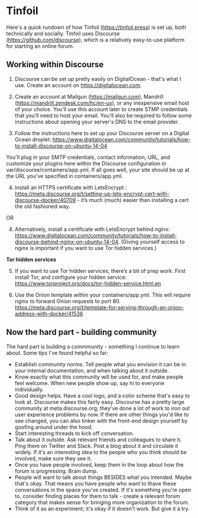 Tinfoil
=========
Here's a quick rundown of how Tinfoil (https://tinfoil.press) is set up, both technically and socially. Tinfoil uses Discourse (https://github.com/discourse), which is a relatively easy-to-use platform for starting an online forum.

Working within Discourse
---------

1) Discourse can be set up pretty easily on DigitalOcean - that's what I use. Create an account on https://digitalocean.com.

2) Create an account at Mailgun (https://mailgun.com), Mandrill (https://mandrill.zendesk.com/hc/en-us), or any inexpensive email host of your choice. You’ll use this account later to create STMP credentials that you’ll need to host your email. You'll also be required to follow some instructions about opening your server's DNS to the email provider.

3) Follow the instructions here to set up your Discourse server on a Digital Ocean droplet: https://www.digitalocean.com/community/tutorials/how-to-install-discourse-on-ubuntu-14-04

You'll plug in your SMTP credentials, contact information, URL, and customize your plugins here within the Discourse configuration in var/discourse/containers/app.yml. If all goes well, your site should be up at the URL you've specified in containers/app.yml.

4) Install an HTTPS certificate with LetsEncrypt : https://meta.discourse.org/t/setting-up-lets-encrypt-cert-with-discourse-docker/40709 - it’s much (much) easier than installing a cert the old fashioned way.

OR

4) Alternatively, install a certificate with LetsEncrypt behind nginx: https://www.digitalocean.com/community/tutorials/how-to-install-discourse-behind-nginx-on-ubuntu-14-04. (Giving yourself access to nginx is important if you want to use Tor hidden services.)

**Tor hidden services**

5) If you want to use Tor hidden services, there’s a bit of prep work. First install Tor, and configure your hidden service: https://www.torproject.org/docs/tor-hidden-service.html.en

6) Use the Onion template within your containers/app.yml. This will require nginx to forward Onion requests to port 80. https://meta.discourse.org/t/template-for-serving-through-an-onion-address-with-docker/41536



Now the hard part - building community
--------

The hard part is building a commmunity - something I continue to learn about. Some tips I've found helpful so far: 
- Establish community norms. Tell people what you envision it can be in your internal documentation, and when talking about it outside.
- Know exactly what this community will be used for, and make people feel welcome. When new people show up, say hi to everyone individually.
- Good design helps. Have a cool logo, and a color scheme that's easy to look at. Discourse makes this fairly easy. Discourse has a pretty large community at meta.discourse.org; they've done a lot of work to iron out user experience problems by now. If there are other things you'd like to see changed, you can also tinker with the front-end design yourself by goofing around under the hood.
- Start interesting threads to kick off conversation.
- Talk about it outside. Ask relevant friends and colleagues to share it. Ping them on Twitter and Slack. Post a blog about it and circulate it widely. If it's an interesting idea to the people who you think should be involved, make sure they see it.
- Once you have people involved, keep them in the loop about how the forum is progressing. Brain dump.
- People will want to talk about things BESIDES what you intended. Maybe that's okay. That means you have people who want to thave these conversations in the space you've created. If it's something you're open to, consider finding places for them to talk - create a relevant forum category that makes sense for bringing more organization to the forum.
- Think of it as an experiment; it's okay if it doesn't work. But give it a try.

